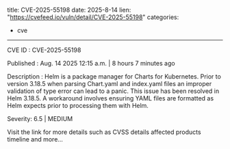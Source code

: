  
title: CVE-2025-55198
date: 2025-8-14
lien: "https://cvefeed.io/vuln/detail/CVE-2025-55198"
categories:
  - cve
---

CVE ID : CVE-2025-55198

Published :  Aug. 14
2025
12:15 a.m. | 8 hours
7 minutes ago

Description : Helm is a package manager for Charts for Kubernetes. Prior to version 3.18.5
when parsing Chart.yaml and index.yaml files
an improper validation of type error can lead to a panic. This issue has been resolved in Helm 3.18.5. A workaround involves ensuring YAML files are formatted as Helm expects prior to processing them with Helm.

Severity: 6.5 | MEDIUM

Visit the link for more details
such as CVSS details
affected products
timeline
and more...
